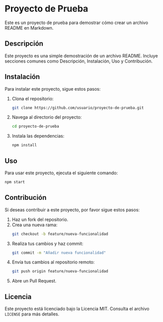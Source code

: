 # Proyecto de Prueba

Este es un proyecto de prueba para demostrar cómo crear un archivo README en Markdown.

## Descripción

Este proyecto es una simple demostración de un archivo README. Incluye secciones comunes como Descripción, Instalación, Uso y Contribución.

## Instalación

Para instalar este proyecto, sigue estos pasos:

1. Clona el repositorio:
    ```bash
    git clone https://github.com/usuario/proyecto-de-prueba.git
    ```
2. Navega al directorio del proyecto:
    ```bash
    cd proyecto-de-prueba
    ```
3. Instala las dependencias:
    ```bash
    npm install
    ```

## Uso

Para usar este proyecto, ejecuta el siguiente comando:
```bash
npm start
```

## Contribución

Si deseas contribuir a este proyecto, por favor sigue estos pasos:

1. Haz un fork del repositorio.
2. Crea una nueva rama:
    ```bash
    git checkout -b feature/nueva-funcionalidad
    ```
3. Realiza tus cambios y haz commit:
    ```bash
    git commit -m "Añadir nueva funcionalidad"
    ```
4. Envía tus cambios al repositorio remoto:
    ```bash
    git push origin feature/nueva-funcionalidad
    ```
5. Abre un Pull Request.

## Licencia

Este proyecto está licenciado bajo la Licencia MIT. Consulta el archivo `LICENSE` para más detalles.